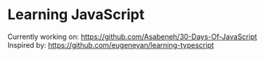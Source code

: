 # Learning JavaScript

Currently working on: https://github.com/Asabeneh/30-Days-Of-JavaScript
Inspired by: https://github.com/eugeneyan/learning-typescript